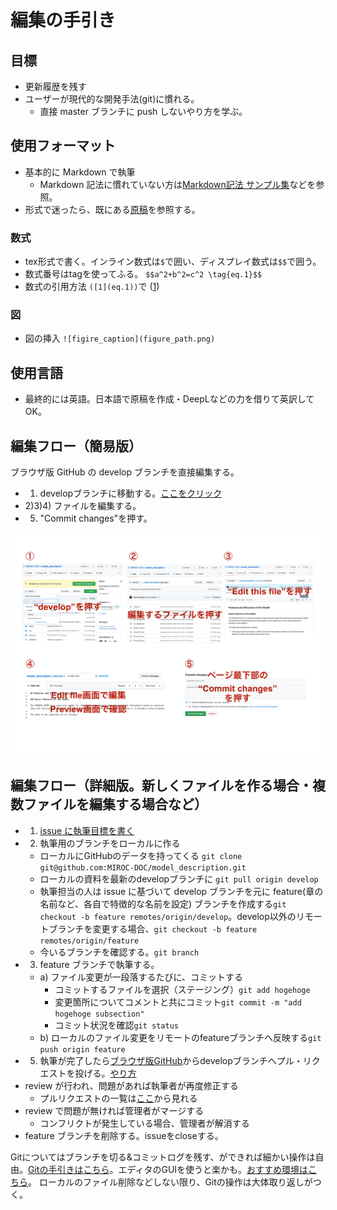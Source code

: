 # 編集の手引き

## 目標

- 更新履歴を残す
- ユーザーが現代的な開発手法(git)に慣れる。
  - 直接 master ブランチに push しないやり方を学ぶ。

## 使用フォーマット

  - 基本的に Markdown で執筆
    - Markdown 記法に慣れていない方は[Markdown記法 サンプル集](https://qiita.com/tbpgr/items/989c6badefff69377da7)などを参照。
  - 形式で迷ったら、既にある[原稿](../descript_files/)を参照する。

### 数式

  - tex形式で書く。インライン数式は`$`で囲い、ディスプレイ数式は`$$`で囲う。
  - 数式番号はtagを使ってふる。 `$$a^2+b^2=c^2 \tag{eq.1}$$`
  - 数式の引用方法 `([1](eq.1))`で ([1](eq.1))

### 図

  - 図の挿入 `![figire_caption](figure_path.png)`

## 使用言語

  - 最終的には英語。日本語で原稿を作成・DeepLなどの力を借りて英訳してOK。

## 編集フロー（簡易版）

ブラウザ版 GitHub の develop ブランチを直接編集する。

  - 1) developブランチに移動する。[ここをクリック](https://github.com/MIROC-DOC/model_description/tree/develop)
  - 2)3)4) ファイルを編集する。
  - 5) "Commit changes"を押す。

<img src="./210712_MIROC_GitHub_develop.key-1.png" width=800x>

## 編集フロー（詳細版。新しくファイルを作る場合・複数ファイルを編集する場合など）

  - 1) [issue に執筆目標を書く](https://github.com/MIROC-DOC/model_description/issues)
  - 2) 執筆用のブランチをローカルに作る
    - ローカルにGitHubのデータを持ってくる `git clone git@github.com:MIROC-DOC/model_description.git`
    - ローカルの資料を最新のdevelopブランチに `git pull origin develop`
    - 執筆担当の人は issue に基づいて develop ブランチを元に feature(章の名前など、各自で特徴的な名前を設定) ブランチを作成する`git checkout -b feature remotes/origin/develop`。develop以外のリモートブランチを変更する場合、`git checkout -b feature remotes/origin/feature`
    - 今いるブランチを確認する。`git branch`
  - 3) feature ブランチで執筆する。
    - a) ファイル変更が一段落するたびに、コミットする
      - コミットするファイルを選択（ステージング）`git add hogehoge`
      - 変更箇所についてコメントと共にコミット`git commit -m "add hogehoge subsection"`
      - コミット状況を確認`git status`
    - b) ローカルのファイル変更をリモートのfeatureブランチへ反映する`git push origin feature`
  - 5) 執筆が完了したら[ブラウザ版GitHub](https://github.com/MIROC-DOC/model_description)からdevelopブランチへプル・リクエストを投げる。[やり方](https://docs.github.com/ja/github/collaborating-with-issues-and-pull-requests/creating-a-pull-request#creating-the-pull-request)
  - review が行われ、問題があれば執筆者が再度修正する
    - プルリクエストの一覧は[ここ](https://github.com/pulls)から見れる
  - review で問題が無ければ管理者がマージする
    - コンフリクトが発生している場合、管理者が解消する
  - feature ブランチを削除する。issueをcloseする。

Gitについてはブランチを切る&コミットログを残す、ができれば細かい操作は自由。[Gitの手引きはこちら](https://github.com/MIROC-DOC/model_description/blob/develop/memo/git.md)。エディタのGUIを使うと楽かも。[おすすめ環境はこちら](https://github.com/MIROC-DOC/model_description/blob/develop/memo/setting.md)。
ローカルのファイル削除などしない限り、Gitの操作は大体取り返しがつく。